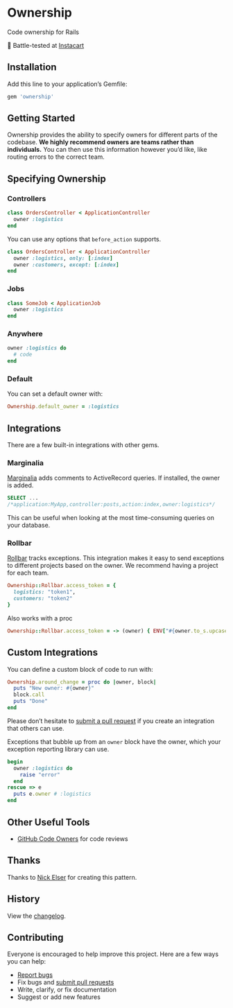 # Ownership

Code ownership for Rails

:tangerine: Battle-tested at [Instacart](https://www.instacart.com/opensource)

## Installation

Add this line to your application’s Gemfile:

```ruby
gem 'ownership'
```

## Getting Started

Ownership provides the ability to specify owners for different parts of the codebase. **We highly recommend owners are teams rather than individuals.** You can then use this information however you’d like, like routing errors to the correct team.

## Specifying Ownership

### Controllers

```ruby
class OrdersController < ApplicationController
  owner :logistics
end
```

You can use any options that `before_action` supports.

```ruby
class OrdersController < ApplicationController
  owner :logistics, only: [:index]
  owner :customers, except: [:index]
end
```

### Jobs

```ruby
class SomeJob < ApplicationJob
  owner :logistics
end
```

### Anywhere

```ruby
owner :logistics do
  # code
end
```

### Default

You can set a default owner with:

```ruby
Ownership.default_owner = :logistics
```

## Integrations

There are a few built-in integrations with other gems.

### Marginalia

[Marginalia](https://github.com/basecamp/marginalia) adds comments to ActiveRecord queries. If installed, the owner is added.

```sql
SELECT ...
/*application:MyApp,controller:posts,action:index,owner:logistics*/
```

This can be useful when looking at the most time-consuming queries on your database.

### Rollbar

[Rollbar](https://github.com/rollbar/rollbar-gem) tracks exceptions. This integration makes it easy to send exceptions to different projects based on the owner. We recommend having a project for each team.

```ruby
Ownership::Rollbar.access_token = {
  logistics: "token1",
  customers: "token2"
}
```

Also works with a proc

```ruby
Ownership::Rollbar.access_token = -> (owner) { ENV["#{owner.to_s.upcase}_ROLLBAR_ACCESS_TOKEN"] }
```

## Custom Integrations

You can define a custom block of code to run with:

```ruby
Ownership.around_change = proc do |owner, block|
  puts "New owner: #{owner}"
  block.call
  puts "Done"
end
```

Please don’t hesitate to [submit a pull request](https://github.com/ankane/ownership/pulls) if you create an integration that others can use.

Exceptions that bubble up from an `owner` block have the owner, which your exception reporting library can use.

```ruby
begin
  owner :logistics do
    raise "error"
  end
rescue => e
  puts e.owner # :logistics
end
```

## Other Useful Tools

- [GitHub Code Owners](https://github.com/blog/2392-introducing-code-owners) for code reviews

## Thanks

Thanks to [Nick Elser](https://github.com/nickelser) for creating this pattern.

## History

View the [changelog](https://github.com/ankane/ownership/blob/master/CHANGELOG.md).

## Contributing

Everyone is encouraged to help improve this project. Here are a few ways you can help:

- [Report bugs](https://github.com/ankane/ownership/issues)
- Fix bugs and [submit pull requests](https://github.com/ankane/ownership/pulls)
- Write, clarify, or fix documentation
- Suggest or add new features
